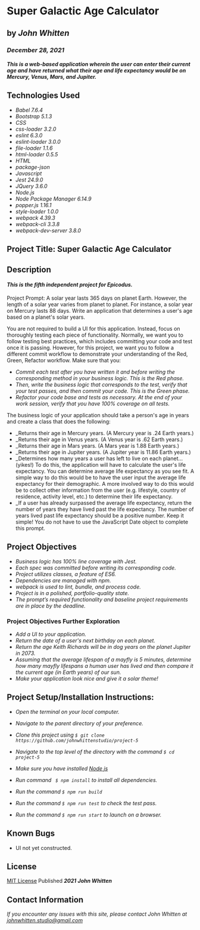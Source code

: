 # Super Galactic Age Calculator

## by _**John Whitten**_

### _December 28, 2021_

#### _This is a web-based application wherein the user can enter their current age and have returned what their age and life expectancy would be on Mercury, Venus, Mars, and Jupiter._

## Technologies Used

- _Babel 7.6.4_
- _Bootstrap 5.1.3_
- _CSS_
- _css-loader 3.2.0_
- _eslint 6.3.0_
- _eslint-loader 3.0.0_
- _file-loader 1.1.6_
- _html-loader 0.5.5_
- _HTML_
- _package-json_
- _Javascript_
- _Jest 24.9.0_
- _JQuery 3.6.0_
- _Node.js_
- _Node Package Manager 6.14.9_
- _popper.js 1.16.1_
- _style-loader 1.0.0_
- _webpack 4.39.3_
- _webpack-cli 3.3.8_
- _webpack-dev-server 3.8.0_

## Project Title: Super Galactic Age Calculator

## Description

#### _This is the fifth independent project for Epicodus._

Project Prompt: A solar year lasts 365 days on planet Earth. However, the length of a solar year varies from planet to planet. For instance, a solar year on Mercury lasts 88 days. Write an application that determines a user's age based on a planet's solar years.

You are not required to build a UI for this application. Instead, focus on thoroughly testing each piece of functionality. Normally, we want you to follow testing best practices, which includes committing your code and test once it is passing. However, for this project, we want you to follow a different commit workflow to demonstrate your understanding of the Red, Green, Refactor workflow. Make sure that you:

- _Commit each test after you have written it and before writing the corresponding method in your business logic. This is the Red phase._
- _Then, write the business logic that corresponds to the test, verify that your test passes, and then commit your code. This is the Green phase._
- _Refactor your code base and tests as necessary. At the end of your work session, verify that you have 100% coverage on all tests._

The business logic of your application should take a person's age in years and create a class that does the following:

- \_Returns their age in Mercury years. (A Mercury year is .24 Earth years.)
- \_Returns their age in Venus years. (A Venus year is .62 Earth years.)
- \_Returns their age in Mars years. (A Mars year is 1.88 Earth years.)
- \_Returns their age in Jupiter years. (A Jupiter year is 11.86 Earth years.)
- \_Determines how many years a user has left to live on each planet… (yikes!) To do this, the application will have to calculate the user's life expectancy. You can determine average life expectancy as you see fit. A simple way to do this would be to have the user input the average life expectancy for their demographic. A more involved way to do this would be to collect other information from the user (e.g. lifestyle, country of residence, activity level, etc.) to determine their life expectancy.
- \_If a user has already surpassed the average life expectancy, return the number of years they have lived past the life expectancy. The number of years lived past life expectancy should be a positive number.
  Keep it simple! You do not have to use the JavaScript Date object to complete this prompt.

## Project Objectives

- _Business logic has 100% line coverage with Jest._
- _Each spec was committed before writing its corresponding code._
- _Project utilizes classes, a feature of ES6._
- _Dependencies are managed with npm._
- _webpack is used to lint, bundle, and process code._
- _Project is in a polished, portfolio-quality state._
- _The prompt’s required functionality and baseline project requirements are in place by the deadline._

### Project Objectives Further Exploration

- _Add a UI to your application._
- _Return the date of a user's next birthday on each planet._
- _Return the age Keith Richards will be in dog years on the planet Jupiter in 2073._
- _Assuming that the average lifespan of a mayfly is 5 minutes, determine how many mayfly lifespans a human user has lived and then compare it the current age (in Earth years) of our sun._
- _Make your application look nice and give it a solar theme!_

## Project Setup/Installation Instructions:

- _Open the terminal on your local computer._

- _Navigate to the parent directory of your preference._

- _Clone this project using ```$ git clone https://github.com/johnwhittenstudio/project-5```_

- _Navigate to the top level of the directory with the command ```$ cd project-5```_

- _Make sure you have installed [Node js](https://nodejs.org/en/)_

- _Run command ``` $ npm install``` to install all dependencies._

- _Run the command ```$ npm run build```_

- _Run the command ```$ npm run test``` to check the test pass._

- _Run the command ```$ npm run start``` to launch on a browser._


## Known Bugs

- UI not yet constructed.

## License

[MIT License](https://opensource.org/licenses/MIT) Published _**2021**_ _**John Whitten**_

## Contact Information

_If you encounter any issues with this site, please contact John Whitten at [johnwhitten.studio@gmail.com](mailto:johnwhitten.studio@gmail.com)_

